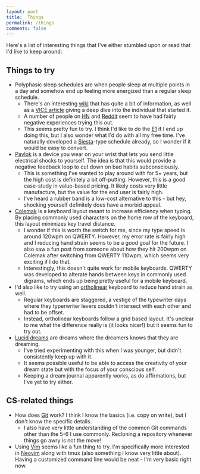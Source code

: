 ```yaml
---
layout: post
title:  Things
permalink: /things
comments: false
---
```


Here's a list of interesting things that I've either stumbled upon or read that I'd like to keep around:

## Things to try

- Polyphasic sleep schedules are when people sleep at multiple points in a day and somehow end up feeling more energized than a regular sleep schedule.
    - There's an interesting [wiki](https://polysleep.org/wiki/Main_Page) that has quite a bit of information, as well as a [VICE article](https://www.vice.com/en/article/vv7e8m/the-uberwomen-who-beat-sleep) giving a deep dive into the individual that started it. 
    - A number of people on [HN](https://news.ycombinator.com/item?id=3807572) and [Reddit](https://www.reddit.com/r/slatestarcodex/comments/cp4jrn/polyphasic_sleep/) seem to have had fairly negative experiences trying this out.
    - This seems pretty fun to try. I think I'd like to do the [E1](https://polysleep.org/wiki/E1) if I end up doing this, but I also wonder what I'd do with all my free time. I've naturally developed a [Siesta](https://polysleep.org/wiki/Siesta)-type schedule already, so I wonder if it would be easy to convert.
- [Pavlok](https://pavlok.com/) is a device you wear on your wrist that lets you send little electrical shocks to yourself. The idea is that this would provide a negative feedback loop to cut down on bad habits subconsciously.
    - This is something I've wanted to play around with for 5+ years, but the high cost is definitely a bit off-putting. However, this is a good case-study in value-based pricing. It likely costs very little manufacture, but the value for the end user is fairly high.
    - I've heard a rubber band is a low-cost alternative to this - but hey, shocking yourself definitely does have a morbid appeal.
- [Colemak](https://colemak.com/) is a keyboard layout meant to increase efficiency when typing. By placing commonly used characters on the home row of the keyboard, this layout minimizes key travel distance.
    - I wonder if this is worth the switch for me, since my type speed is around 120wpm on QWERTY. However, my error rate is fairly high and I reducing hand strain seems to be a good goal for the future. I also saw a fun post from someone about how they hit 200wpm on Colemak after switching from QWERTY 110wpm, which seems very exciting if I do that. 
    - Interestingly, this doesn't quite work for mobile keyboards. QWERTY was developed to alterate hands between keys in commonly used digrams, which ends up being pretty useful for a mobile keyboard.
- I'd also like to try using an [ortholinear](https://www.reviewgeek.com/70291/what-is-an-ortholinear-keyboard-and-should-you-use-one/) keyboard to reduce hand strain as well.
    - Regular keyboards are staggered, a vestige of the typewriter days where they typerwriter levers couldn't intersect with each other and had to be offset. 
    - Instead, ortholinear keyboards follow a grid based layout. It's unclear to me what the difference really is (it looks nicer!) but it seems fun to try out.
- [Lucid dreams](https://en.wikipedia.org/wiki/Lucid_dream) are dreams where the dreamers knows that they are dreaming. 
    - I've tried experimenting with this when I was younger, but didn't consistently keep up with it.
    - It seems possible useful to be able to access the creativity of your dream state but with the focus of your conscious self. 
    - Keeping a dream journal apparently works, as do affirmations, but I've yet to try either.


## CS-related things
- How does [Git](https://git-scm.com/) work? I think I know the basics (i.e. copy on write), but I don't know the specific details. 
    - I also have very little understanding of the common Git commands other than the 5-6 I use commonly. Recloning a repository whenever things go awry is not the move!
- Using [Vim](https://www.vim.org/) seems like a fun thing to try. I'm specifically more interested in [Neovim](https://neovim.io/) along with tmux (also something I know very little about). Having a customized command line would be neat - I'm very basic right now.
